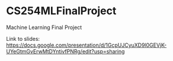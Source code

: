 # CS254MLFinalProject
Machine Learning Final Project

Link to slides: https://docs.google.com/presentation/d/1GcpUJCyuXD9l0GEVjK-UYeGtmGvErwMtDYntivfPNRg/edit?usp=sharing
